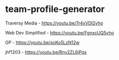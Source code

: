# team-profile-generator

Traversy Media - https://youtu.be/7r4xVDI2vho

Web Dev Simplified - https://youtu.be/FgnxcUQ5vho

GP - https://youtu.be/soKo5LzN12w

jhf1203 - https://youtu.be/Rnv2ZL6jPqs

